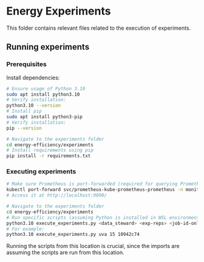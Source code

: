 # Energy Experiments
This folder contains relevant files related to the execution of experiments.

## Running experiments
### Prerequisites
Install dependencies:
```sh
# Ensure usage of Python 3.10
sudo apt install python3.10
# Verify installation:
python3.10 --version
# Install pip 
sudo apt install python3-pip
# Verify installation:
pip --version

# Navigate to the experiments folder
cd energy-efficiency/experiments
# Install requirements using pip
pip install -r requirements.txt
```

### Executing experiments
```sh
# Make sure Prometheus is port-forwarded (required for querying Prometheus for energy data), such as:
kubectl port-forward svc/prometheus-kube-prometheus-prometheus -n monitoring 9090:9090
# Access it at http://localhost:9090/

# Navigate to the experiments folder
cd energy-efficiency/experiments
# Run specific scripts (assuming Python is installed in WSL environment and the command is run in a WSL terminal)
python3.10 execute_experiments.py <data_steward> <exp-reps> <job-id-only-unique-id>
# For example:
python3.10 execute_experiments.py uva 15 10942c74
```
Running the scripts from this location is crucial, since the imports are assuming the scripts are run from this location.